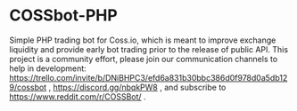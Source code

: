 # COSSbot-PHP
Simple PHP trading bot for Coss.io, which is meant to improve exchange liquidity and provide early bot trading prior to the release of public API. This project is a community effort, please join our communication channels to help in development: https://trello.com/invite/b/DNiBHPC3/efd6a831b30bbc386d0f978d0a5db129/cossbot , https://discord.gg/nbqkPW8 , and subscribe to https://www.reddit.com/r/COSSBot/ .
